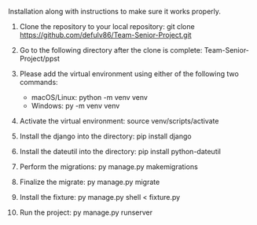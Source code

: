 Installation along with instructions to make sure it works properly.

1. Clone the repository to your local repository: git clone https://github.com/defulv86/Team-Senior-Project.git

2. Go to the following directory after the clone is complete: Team-Senior-Project/ppst

3. Please add the virtual environment using either of the following two commands:
    - macOS/Linux: python -m venv venv
    - Windows:     py -m venv venv

4. Activate the virtual environment: source venv/scripts/activate

5. Install the django into the directory: pip install django
   
7. Install the dateutil into the directory: pip install python-dateutil

8. Perform the migrations: py manage.py makemigrations

9. Finalize the migrate: py manage.py migrate

10. Install the fixture: py manage.py shell < fixture.py

11. Run the project: py manage.py runserver
